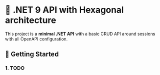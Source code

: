 # 🚀 .NET 9 API with Hexagonal architecture

This project is a **minimal .NET API** with a basic CRUD API around sessions with all OpenAPI configuration.

## 🚧 Getting Started

### 1. TODO
